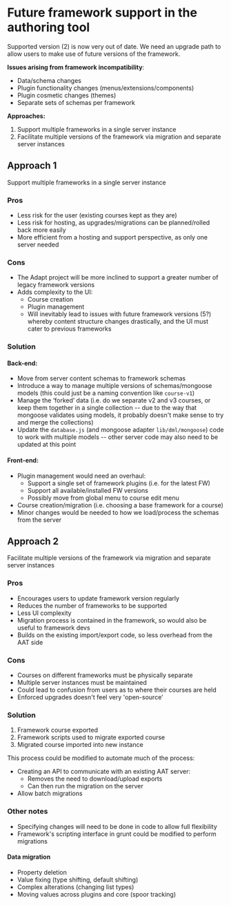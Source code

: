 # Future framework support in the authoring tool

Supported version (2) is now very out of date. We need an upgrade path to allow users to make use of future versions of the framework.

**Issues arising from framework incompatibility**:<br>
- Data/schema changes
- Plugin functionality changes (menus/extensions/components)
- Plugin cosmetic changes (themes)
- Separate sets of schemas per framework

**Approaches:**
1. Support multiple frameworks in a single server instance
2. Facilitate multiple versions of the framework via migration and separate server instances

## Approach 1
Support multiple frameworks in a single server instance

### Pros
- Less risk for the user (existing courses kept as they are)
- Less risk for hosting, as upgrades/migrations can be planned/rolled back more easily
- More efficient from a hosting and support perspective, as only one server needed

### Cons
- The Adapt project will be more inclined to support a greater number of legacy framework versions
- Adds complexity to the UI:
  - Course creation
  - Plugin management
  - Will inevitably lead to issues with future framework versions (5?) whereby content structure changes drastically, and the UI must cater to previous frameworks

### Solution
#### Back-end:
- Move from server content schemas to framework schemas
- Introduce a way to manage multiple versions of schemas/mongoose models (this could just be a naming convention like `course-v1`)
- Manage the ‘forked’ data (i.e. do we separate v2 and v3 courses, or keep them together in a single collection -- due to the way that mongoose validates using models, it probably doesn't make sense to try and merge the collections)
- Update the `database.js` (and mongoose adapter `lib/dml/mongoose`) code to work with multiple models -- other server code may also need to be updated at this point

#### Front-end:
- Plugin management would need an overhaul:
  - Support a single set of framework plugins (i.e. for the latest FW)
  - Support all available/installed FW versions
  - Possibly move from global menu to course edit menu
- Course creation/migration (i.e. choosing a base framework for a course)
- Minor changes would be needed to how we load/process the schemas from the server

## Approach 2
Facilitate multiple versions of the framework via migration and separate server instances

### Pros
- Encourages users to update framework version regularly
- Reduces the number of frameworks to be supported
- Less UI complexity
- Migration process is contained in the framework, so would also be useful to framework devs
- Builds on the existing import/export code, so less overhead from the AAT side

### Cons
- Courses on different frameworks must be physically separate
- Multiple server instances must be maintained
- Could lead to confusion from users as to where their courses are held
- Enforced upgrades doesn't feel very 'open-source'

### Solution
1. Framework course exported
2. Framework scripts used to migrate exported course
3. Migrated course imported into new instance

This process could be modified to automate much of the process:
- Creating an API to communicate with an existing AAT server:
  - Removes the need to download/upload exports
  - Can then run the migration on the server
- Allow batch migrations

### Other notes
- Specifying changes will need to be done in code to allow full flexibility
- Framework's scripting interface in grunt could be modified to perform migrations

#### Data migration
- Property deletion
- Value fixing (type shifting, default shifting)
- Complex alterations (changing list types)
- Moving values across plugins and core (spoor tracking)
